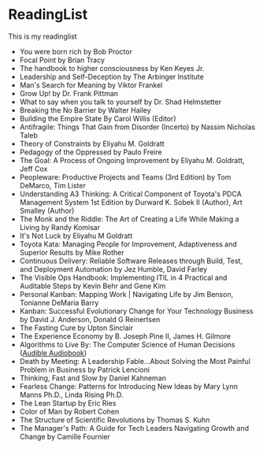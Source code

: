 # ReadingList
This is my readinglist

* You were born rich by Bob Proctor
* Focal Point by Brian Tracy
* The handbook to higher consciousness by Ken Keyes Jr.
* Leadership and Self-Deception by The Arbinger Institute
* Man's Search for Meaning by Viktor Frankel
* Grow Up! by Dr. Frank Pittman
* What to say when you talk to yourself by Dr. Shad Helmstetter
* Breaking the No Barrier by Walter Hailey
* Building the Empire State By Carol Willis (Editor)
* Antifragile: Things That Gain from Disorder (Incerto) by Nassim Nicholas Taleb
* Theory of Constraints by Eliyahu M. Goldratt
* Pedagogy of the Oppressed by Paulo Freire
* The Goal: A Process of Ongoing Improvement by Eliyahu M. Goldratt, Jeff Cox
* Peopleware: Productive Projects and Teams (3rd Edition) by Tom DeMarco, Tim Lister
* Understanding A3 Thinking: A Critical Component of Toyota's PDCA Management System 1st Edition by Durward K. Sobek II (Author), Art Smalley (Author)
* The Monk and the Riddle: The Art of Creating a Life While Making a Living by Randy Komisar
* It's Not Luck by Eliyahu M Goldratt
* Toyota Kata: Managing People for Improvement, Adaptiveness and Superior Results by Mike Rother
* Continuous Delivery: Reliable Software Releases through Build, Test, and Deployment Automation by Jez Humble, David Farley
* The Visible Ops Handbook: Implementing ITIL in 4 Practical and Auditable Steps by Kevin Behr and Gene Kim
* Personal Kanban: Mapping Work | Navigating Life by Jim Benson, Tonianne DeMaria Barry
* Kanban: Successful Evolutionary Change for Your Technology Business by David J. Anderson, Donald G Reinertsen
* The Fasting Cure by Upton Sinclair 
* The Experience Economy by B. Joseph Pine II, James H. Gilmore
* Algorithms to Live By: The Computer Science of Human Decisions ([Audible Audiobook](https://www.amazon.com/gp/product/B01D24NAL6/ref=as_li_tl?ie=UTF8&camp=1789&creative=9325&creativeASIN=B01D24NAL6&linkCode=as2&tag=out0b4b-20&linkId=5d96ca79e55f2cb825bc5a2e5b6b5bb4]))
* Death by Meeting: A Leadership Fable...About Solving the Most Painful Problem in Business by Patrick Lencioni
* Thinking, Fast and Slow by Daniel Kahneman
* Fearless Change: Patterns for Introducing New Ideas by Mary Lynn Manns Ph.D., Linda Rising Ph.D.
* The Lean Startup by Eric Ries
* Color of Man by Robert Cohen
* The Structure of Scientific Revolutions by Thomas S. Kuhn
* The Manager's Path: A Guide for Tech Leaders Navigating Growth and Change by Camille Fournier
